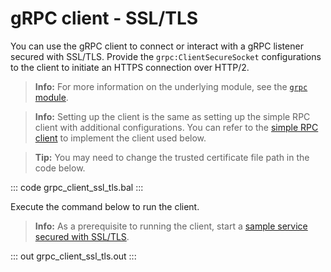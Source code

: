 # gRPC client - SSL/TLS

You can use the gRPC client to connect or interact with a gRPC listener secured with SSL/TLS. Provide the `grpc:ClientSecureSocket` configurations to the client to initiate an HTTPS connection over HTTP/2.

>**Info:** For more information on the underlying module, see the [`grpc` module](https://lib.ballerina.io/ballerina/grpc/latest/).

>**Info:** Setting up the client is the same as setting up the simple RPC client with additional configurations. You can refer to the [simple RPC client](/learn/by-example/grpc-client-simple/) to implement the client used below.

>**Tip:** You may need to change the trusted certificate file path in the code below. 
   
   ::: code grpc_client_ssl_tls.bal :::

Execute the command below to run the client.

>**Info:** As a prerequisite to running the client, start a [sample service secured with SSL/TLS](earn/by-example/grpc-service-ssl-tls/).

   ::: out grpc_client_ssl_tls.out :::
